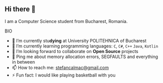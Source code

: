 ## Hi there 👋

I am a Computer Science student from Bucharest, Romania.

BIO

- 🔭 I’m currently stu**dying** at University POLITEHNICA of Bucharest
- 🌱 I’m currently learning programming languages: `C`, `C#`, `C++` `Java`, `Kotlin`
- 👯 I’m looking forward to collaborate on **Open Source** projects
- 💬 Ping me about memory allocation errors, SEGFAULTS and everything in between
- 📫 How to reach me: stefancalmac@gmail.com
- ⚡ Fun fact: I would like playing basketball with you
